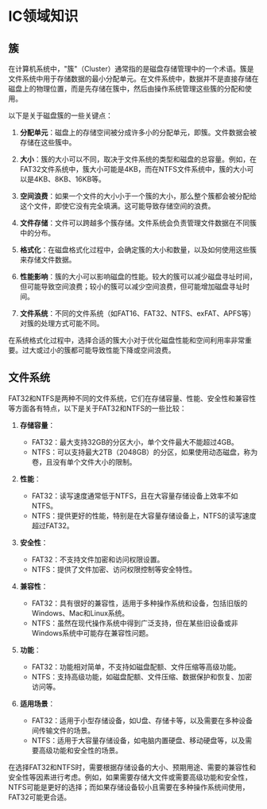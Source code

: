 # IC领域知识
## 簇
在计算机系统中，"簇"（Cluster）通常指的是磁盘存储管理中的一个术语。簇是文件系统中用于存储数据的最小分配单元。在文件系统中，数据并不是直接存储在磁盘上的物理位置，而是先存储在簇中，然后由操作系统管理这些簇的分配和使用。

以下是关于磁盘簇的一些关键点：

1. **分配单元**：磁盘上的存储空间被分成许多小的分配单元，即簇。文件数据会被存储在这些簇中。

2. **大小**：簇的大小可以不同，取决于文件系统的类型和磁盘的总容量。例如，在FAT32文件系统中，簇大小可能是4KB，而在NTFS文件系统中，簇的大小可以是4KB、8KB、16KB等。

3. **空间浪费**：如果一个文件的大小小于一个簇的大小，那么整个簇都会被分配给这个文件，即使它没有完全填满。这可能导致存储空间的浪费。

4. **文件存储**：文件可以跨越多个簇存储。文件系统会负责管理文件数据在不同簇中的分布。

5. **格式化**：在磁盘格式化过程中，会确定簇的大小和数量，以及如何使用这些簇来存储文件数据。

6. **性能影响**：簇的大小可以影响磁盘的性能。较大的簇可以减少磁盘寻址时间，但可能导致空间浪费；较小的簇可以减少空间浪费，但可能增加磁盘寻址时间。

7. **文件系统**：不同的文件系统（如FAT16、FAT32、NTFS、exFAT、APFS等）对簇的处理方式可能不同。

在系统格式化过程中，选择合适的簇大小对于优化磁盘性能和空间利用率非常重要。过大或过小的簇都可能导致性能下降或空间浪费。

## 文件系统
FAT32和NTFS是两种不同的文件系统，它们在存储容量、性能、安全性和兼容性等方面各有特点，以下是关于FAT32和NTFS的一些比较：

1. **存储容量**：
   - FAT32：最大支持32GB的分区大小，单个文件最大不能超过4GB。
   - NTFS：可以支持最大2TB（2048GB）的分区，如果使用动态磁盘，称为卷，且没有单个文件大小的限制。

2. **性能**：
   - FAT32：读写速度通常低于NTFS，且在大容量存储设备上效率不如NTFS。
   - NTFS：提供更好的性能，特别是在大容量存储设备上，NTFS的读写速度超过FAT32。

3. **安全性**：
   - FAT32：不支持文件加密和访问权限设置。
   - NTFS：提供了文件加密、访问权限控制等安全特性。

4. **兼容性**：
   - FAT32：具有很好的兼容性，适用于多种操作系统和设备，包括旧版的Windows、Mac和Linux系统。
   - NTFS：虽然在现代操作系统中得到广泛支持，但在某些旧设备或非Windows系统中可能存在兼容性问题。

5. **功能**：
   - FAT32：功能相对简单，不支持如磁盘配额、文件压缩等高级功能。
   - NTFS：支持高级功能，如磁盘配额、文件压缩、数据保护和恢复、加密访问等。

6. **适用场景**：
   - FAT32：适用于小型存储设备，如U盘、存储卡等，以及需要在多种设备间传输文件的场景。
   - NTFS：适用于大容量存储设备，如电脑内置硬盘、移动硬盘等，以及需要高级功能和安全性的场景。

在选择FAT32和NTFS时，需要根据存储设备的大小、预期用途、需要的兼容性和安全性等因素进行考虑。例如，如果需要存储大文件或需要高级功能和安全性，NTFS可能是更好的选择；而如果存储设备较小且需要在多种操作系统间使用，FAT32可能更合适。